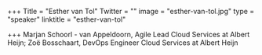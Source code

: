 +++
Title = "Esther van Tol"
Twitter = ""
image = "esther-van-tol.jpg"
type = "speaker"
linktitle = "esther-van-tol"

+++
Marjan Schoorl - van Appeldoorn, Agile Lead Cloud Services at Albert Heijn; Zoë Bosschaart, DevOps Engineer Cloud Services at Albert Heijn
